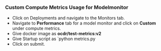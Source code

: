 ### Custom Compute Metrics Usage for Modelmonitor
- Click on Deployments and navigate to the Monitors tab.
- Navigate to **Performance** tab for a model monitor and click on **Custom** under compute metrics.
- Give docker image as **ocdr/test-metrics:v2**
- Give Startup script as `python metrics.py
- Click on submit.

